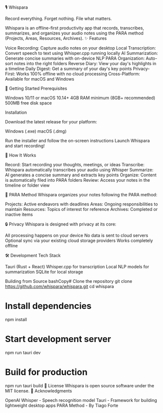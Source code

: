 🎙️ Whispara

Record everything. Forget nothing. File what matters.

Whispara is an offline-first productivity app that records, transcribes, summarizes, and organizes your audio notes using the PARA method (Projects, Areas, Resources, Archives).
✨ Features

Voice Recording: Capture audio notes on your desktop
Local Transcription: Convert speech to text using Whisper.cpp running locally
AI Summarization: Generate concise summaries with on-device NLP
PARA Organization: Auto-sort notes into the right folders
Reverse Diary: View your day's highlights in a timeline
Daily Digest: Get a summary of your day's key points
Privacy-First: Works 100% offline with no cloud processing
Cross-Platform: Available for macOS and Windows

🚀 Getting Started
Prerequisites

Windows 10/11 or macOS 10.14+
4GB RAM minimum (8GB+ recommended)
500MB free disk space

Installation

Download the latest release for your platform:

Windows (.exe)
macOS (.dmg)


Run the installer and follow the on-screen instructions
Launch Whispara and start recording!

🧠 How It Works

Record: Start recording your thoughts, meetings, or ideas
Transcribe: Whispara automatically transcribes your audio using Whisper
Summarize: AI generates a concise summary and extracts key points
Organize: Content is automatically filed into PARA folders
Review: Access your notes in the timeline or folder view

📁 PARA Method
Whispara organizes your notes following the PARA method:

Projects: Active endeavors with deadlines
Areas: Ongoing responsibilities to maintain
Resources: Topics of interest for reference
Archives: Completed or inactive items

🔒 Privacy
Whispara is designed with privacy at its core:

All processing happens on your device
No data is sent to cloud servers
Optional sync via your existing cloud storage providers
Works completely offline

🛠️ Development
Tech Stack

Tauri (Rust + React)
Whisper.cpp for transcription
Local NLP models for summarization
SQLite for local storage

Building from Source
bashCopy# Clone the repository
git clone https://github.com/whispara/whispara.git
cd whispara

# Install dependencies
npm install

# Start development server
npm run tauri dev

# Build for production
npm run tauri build
📝 License
Whispara is open source software under the MIT license.
🙏 Acknowledgments

OpenAI Whisper - Speech recognition model
Tauri - Framework for building lightweight desktop apps
PARA Method - By Tiago Forte
